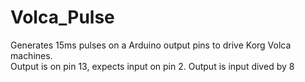 # Volca_Pulse

Generates 15ms pulses on a Arduino output pins to drive Korg Volca machines.  
Output is on pin 13, expects input on pin 2.  Output is input dived by 8
